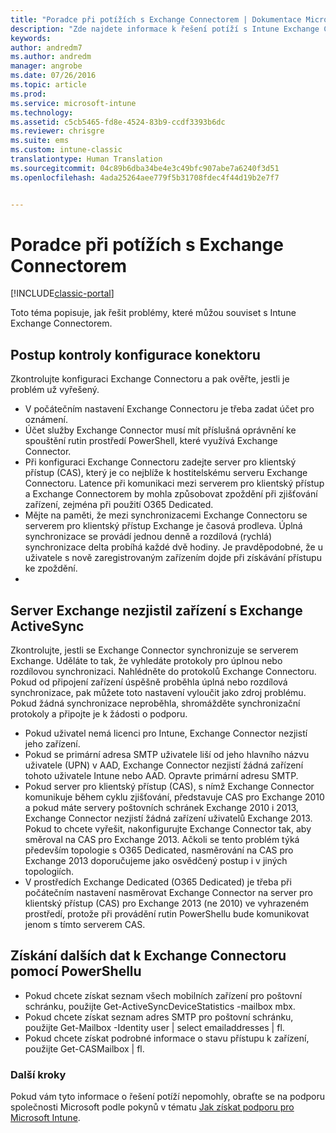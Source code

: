 ```yaml
---
title: "Poradce při potížích s Exchange Connectorem | Dokumentace Microsoftu"
description: "Zde najdete informace k řešení potíží s Intune Exchange Connectorem."
keywords: 
author: andredm7
ms.author: andredm
manager: angrobe
ms.date: 07/26/2016
ms.topic: article
ms.prod: 
ms.service: microsoft-intune
ms.technology: 
ms.assetid: c5cb5465-fd8e-4524-83b9-ccdf3393b6dc
ms.reviewer: chrisgre
ms.suite: ems
ms.custom: intune-classic
translationtype: Human Translation
ms.sourcegitcommit: 04c89b6dba34be4e3c49bfc907abe7a6240f3d51
ms.openlocfilehash: 4ada25264aee779f5b31708fdec4f44d19b2e7f7


---
```


# <a name="troubleshoot-the-exchange-connector"></a>Poradce při potížích s Exchange Connectorem

[!INCLUDE[classic-portal](../includes/classic-portal.md)]

Toto téma popisuje, jak řešit problémy, které můžou souviset s Intune Exchange Connectorem.

## <a name="steps-for-checking-the-connector-configuration"></a>Postup kontroly konfigurace konektoru 

Zkontrolujte konfiguraci Exchange Connectoru a pak ověřte, jestli je problém už vyřešený.

- V počátečním nastavení Exchange Connectoru je třeba zadat účet pro oznámení.
- Účet služby Exchange Connector musí mít příslušná oprávnění ke spouštění rutin prostředí PowerShell, které využívá Exchange Connector.
- Při konfiguraci Exchange Connectoru zadejte server pro klientský přístup (CAS), který je co nejblíže k hostitelskému serveru Exchange Connectoru. Latence při komunikaci mezi serverem pro klientský přístup a Exchange Connectorem by mohla způsobovat zpoždění při zjišťování zařízení, zejména při použití O365 Dedicated.
- Mějte na paměti, že mezi synchronizacemi Exchange Connectoru se serverem pro klientský přístup Exchange je časová prodleva. Úplná synchronizace se provádí jednou denně a rozdílová (rychlá) synchronizace delta probíhá každé dvě hodiny. Je pravděpodobné, že u uživatele s nově zaregistrovaným zařízením dojde při získávání přístupu ke zpoždění.
- 
## <a name="exchange-activesync-device-not-discovered-from-exchange"></a>Server Exchange nezjistil zařízení s Exchange ActiveSync
Zkontrolujte, jestli se Exchange Connector synchronizuje se serverem Exchange. Uděláte to tak, že vyhledáte protokoly pro úplnou nebo rozdílovou synchronizaci. Nahlédněte do protokolů Exchange Connectoru. Pokud od připojení zařízení úspěšně proběhla úplná nebo rozdílová synchronizace, pak můžete toto nastavení vyloučit jako zdroj problému. Pokud žádná synchronizace neproběhla, shromážděte synchronizační protokoly a připojte je k žádosti o podporu.

- Pokud uživatel nemá licenci pro Intune, Exchange Connector nezjistí jeho zařízení.
- Pokud se primární adresa SMTP uživatele liší od jeho hlavního názvu uživatele (UPN) v AAD, Exchange Connector nezjistí žádná zařízení tohoto uživatele Intune nebo AAD. Opravte primární adresu SMTP.
- Pokud server pro klientský přístup (CAS), s nímž Exchange Connector komunikuje během cyklu zjišťování, představuje CAS pro Exchange 2010 a pokud máte servery poštovních schránek Exchange 2010 i 2013, Exchange Connector nezjistí žádná zařízení uživatelů Exchange 2013. Pokud to chcete vyřešit, nakonfigurujte Exchange Connector tak, aby směroval na CAS pro Exchange 2013.  Ačkoli se tento problém týká především topologie s O365 Dedicated, nasměrování na CAS pro Exchange 2013 doporučujeme jako osvědčený postup i v jiných topologiích.
- V prostředích Exchange Dedicated (O365 Dedicated) je třeba při počátečním nastavení nasměrovat Exchange Connector na server pro klientský přístup (CAS) pro Exchange 2013 (ne 2010) ve vyhrazeném prostředí, protože při provádění rutin PowerShellu bude komunikovat jenom s tímto serverem CAS.


## <a name="using-powershell-to-get-more-data-on-exchange-connector-issues"></a>Získání dalších dat k Exchange Connectoru pomocí PowerShellu
- Pokud chcete získat seznam všech mobilních zařízení pro poštovní schránku, použijte Get-ActiveSyncDeviceStatistics -mailbox mbx.
- Pokud chcete získat seznam adres SMTP pro poštovní schránku, použijte Get-Mailbox -Identity user | select emailaddresses | fl.
- Pokud chcete získat podrobné informace o stavu přístupu k zařízení, použijte Get-CASMailbox <upn> | fl.

### <a name="next-steps"></a>Další kroky
Pokud vám tyto informace o řešení potíží nepomohly, obraťte se na podporu společnosti Microsoft podle pokynů v tématu [Jak získat podporu pro Microsoft Intune](how-to-get-support-for-microsoft-intune.md).



<!--HONumber=Dec16_HO5-->


